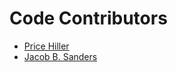 # Code Contributors

- [Price Hiller](mailto:philler3138@gmail.com)
- [Jacob B. Sanders](mailto:jacob.sanders@cloudhybrid.io)